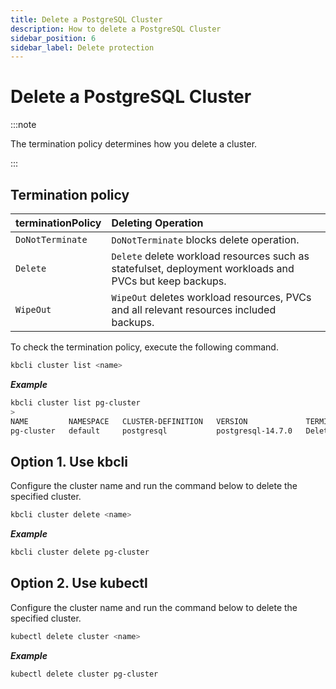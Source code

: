 ```yaml
---
title: Delete a PostgreSQL Cluster
description: How to delete a PostgreSQL Cluster
sidebar_position: 6
sidebar_label: Delete protection
---
```


# Delete a PostgreSQL Cluster


:::note

The termination policy determines how you delete a cluster.

:::

## Termination policy

| **terminationPolicy**  | **Deleting Operation**                    |
|:--                     | :--                                       |
| `DoNotTerminate`       | `DoNotTerminate` blocks delete operation. |
| `Delete `              | `Delete` delete workload resources such as statefulset, deployment workloads and PVCs but keep backups. |
| `WipeOut`              | `WipeOut` deletes workload resources, PVCs and all relevant resources included backups. |

To check the termination policy, execute the following command.

```bash
kbcli cluster list <name>
```

***Example***

```bash
kbcli cluster list pg-cluster
>
NAME         NAMESPACE   CLUSTER-DEFINITION   VERSION             TERMINATION-POLICY   STATUS    CREATED-TIME
pg-cluster   default     postgresql           postgresql-14.7.0   Delete               Running   Mar 03,2023 18:49 UTC+0800
```

## Option 1. Use kbcli

Configure the cluster name and run the command below to delete the specified cluster.

```bash
kbcli cluster delete <name>
```

***Example***

```bash
kbcli cluster delete pg-cluster
```

## Option 2. Use kubectl

Configure the cluster name and run the command below to delete the specified cluster.

```bash
kubectl delete cluster <name>
```

***Example***

```bash
kubectl delete cluster pg-cluster
```
